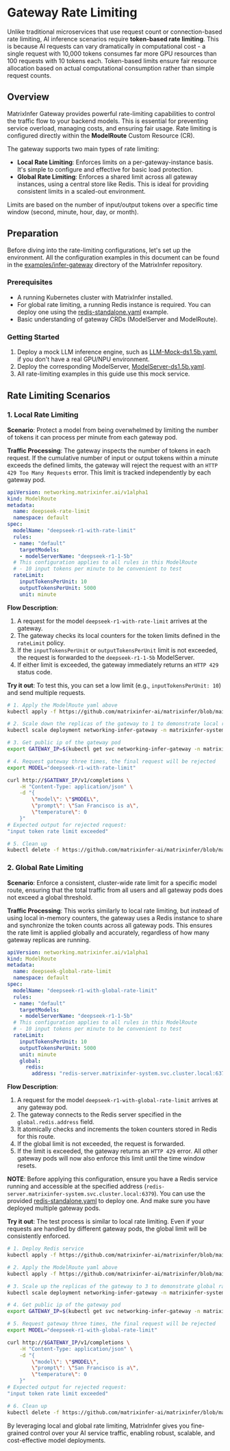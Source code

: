 # Gateway Rate Limiting

Unlike traditional microservices that use request count or connection-based rate limiting, AI inference scenarios require **token-based rate limiting**. This is because AI requests can vary dramatically in computational cost - a single request with 10,000 tokens consumes far more GPU resources than 100 requests with 10 tokens each. Token-based limits ensure fair resource allocation based on actual computational consumption rather than simple request counts.

## Overview

MatrixInfer Gateway provides powerful rate-limiting capabilities to control the traffic flow to your backend models. This is essential for preventing service overload, managing costs, and ensuring fair usage. Rate limiting is configured directly within the **ModelRoute** Custom Resource (CR).

The gateway supports two main types of rate limiting:
- **Local Rate Limiting**: Enforces limits on a per-gateway-instance basis. It\'s simple to configure and effective for basic load protection.
- **Global Rate Limiting**: Enforces a shared limit across all gateway instances, using a central store like Redis. This is ideal for providing consistent limits in a scaled-out environment.

Limits are based on the number of input/output tokens over a specific time window (second, minute, hour, day, or month).

## Preparation

Before diving into the rate-limiting configurations, let's set up the environment. All the configuration examples in this document can be found in the [examples/infer-gateway](https://github.com/matrixinfer-ai/matrixinfer/tree/main/examples/infer-gateway) directory of the MatrixInfer repository.

### Prerequisites

- A running Kubernetes cluster with MatrixInfer installed.
- For global rate limiting, a running Redis instance is required. You can deploy one using the [redis-standalone.yaml](../../../../examples/redis/redis-standalone.yaml) example.
- Basic understanding of gateway CRDs (ModelServer and ModelRoute).

### Getting Started

1.  Deploy a mock LLM inference engine, such as [LLM-Mock-ds1.5b.yaml](../../../../examples/infer-gateway/LLM-Mock-ds1.5b.yaml), if you don't have a real GPU/NPU environment.
2.  Deploy the corresponding ModelServer, [ModelServer-ds1.5b.yaml](../../../../examples/infer-gateway/ModelServer-ds1.5b.yaml).
3.  All rate-limiting examples in this guide use this mock service.

## Rate Limiting Scenarios

### 1. Local Rate Limiting

**Scenario**: Protect a model from being overwhelmed by limiting the number of tokens it can process per minute from each gateway pod.

**Traffic Processing**: The gateway inspects the number of tokens in each request. If the cumulative number of input or output tokens within a minute exceeds the defined limits, the gateway will reject the request with an `HTTP 429 Too Many Requests` error. This limit is tracked independently by each gateway pod.

```yaml
apiVersion: networking.matrixinfer.ai/v1alpha1
kind: ModelRoute
metadata:
  name: deepseek-rate-limit
  namespace: default
spec:
  modelName: "deepseek-r1-with-rate-limit"
  rules:
  - name: "default"
    targetModels:
    - modelServerName: "deepseek-r1-1-5b"
  # This configuration applies to all rules in this ModelRoute
  # - 10 input tokens per minute to be convenient to test
  rateLimit:
    inputTokensPerUnit: 10
    outputTokensPerUnit: 5000
    unit: minute
```

**Flow Description**:
1.  A request for the model `deepseek-r1-with-rate-limit` arrives at the gateway.
2.  The gateway checks its local counters for the token limits defined in the `rateLimit` policy.
3.  If the `inputTokensPerUnit` or `outputTokensPerUnit` limit is not exceeded, the request is forwarded to the `deepseek-r1-1-5b` ModelServer.
4.  If either limit is exceeded, the gateway immediately returns an `HTTP 429` status code.

**Try it out**:
To test this, you can set a low limit (e.g., `inputTokensPerUnit: 10`) and send multiple requests.

```bash
# 1. Apply the ModelRoute yaml above
kubectl apply -f https://github.com/matrixinfer-ai/matrixinfer/blob/main/examples/infer-gateway/ModelRouteWithRateLimit.yaml

# 2. Scale down the replicas of the gateway to 1 to demonstrate local rate limiting
kubectl scale deployment networking-infer-gateway -n matrixinfer-system --replicas=1

# 3. Get public ip of the gateway pod
export GATEWAY_IP=$(kubectl get svc networking-infer-gateway -n matrixinfer-system -o jsonpath='{.status.loadBalancer.ingress[0].ip}')

# 4. Request gateway three times, the final request will be rejected
export MODEL="deepseek-r1-with-rate-limit"

curl http://$GATEWAY_IP/v1/completions \
    -H "Content-Type: application/json" \
    -d "{
        \"model\": \"$MODEL\",
        \"prompt\": \"San Francisco is a\",
        \"temperature\": 0
    }"
# Expected output for rejected request:
"input token rate limit exceeded"

# 5. Clean up
kubectl delete -f https://github.com/matrixinfer-ai/matrixinfer/blob/main/examples/infer-gateway/ModelRouteWithRateLimit.yaml
```

### 2. Global Rate Limiting

**Scenario**: Enforce a consistent, cluster-wide rate limit for a specific model route, ensuring that the total traffic from all users and all gateway pods does not exceed a global threshold.

**Traffic Processing**: This works similarly to local rate limiting, but instead of using local in-memory counters, the gateway uses a Redis instance to share and synchronize the token counts across all gateway pods. This ensures the rate limit is applied globally and accurately, regardless of how many gateway replicas are running.

```yaml
apiVersion: networking.matrixinfer.ai/v1alpha1
kind: ModelRoute
metadata:
  name: deepseek-global-rate-limit
  namespace: default
spec:
  modelName: "deepseek-r1-with-global-rate-limit"
  rules:
  - name: "default"
    targetModels:
    - modelServerName: "deepseek-r1-1-5b"
  # This configuration applies to all rules in this ModelRoute
  # - 10 input tokens per minute to be convenient to test
  rateLimit:
    inputTokensPerUnit: 10
    outputTokensPerUnit: 5000
    unit: minute
    global:
      redis:
        address: "redis-server.matrixinfer-system.svc.cluster.local:6379"
```

**Flow Description**:
1.  A request for the model `deepseek-r1-with-global-rate-limit` arrives at any gateway pod.
2.  The gateway connects to the Redis server specified in the `global.redis.address` field.
3.  It atomically checks and increments the token counters stored in Redis for this route.
4.  If the global limit is not exceeded, the request is forwarded.
5.  If the limit is exceeded, the gateway returns an `HTTP 429` error. All other gateway pods will now also enforce this limit until the time window resets.

**NOTE**: Before applying this configuration, ensure you have a Redis service running and accessible at the specified address (`redis-server.matrixinfer-system.svc.cluster.local:6379`). You can use the provided [redis-standalone.yaml](../../../../examples/redis/redis-standalone.yaml) to deploy one. And make sure you have deployed multiple gateway pods.

**Try it out**:
The test process is similar to local rate limiting. Even if your requests are handled by different gateway pods, the global limit will be consistently enforced.

```bash
# 1. Deploy Redis service
kubectl apply -f https://github.com/matrixinfer-ai/matrixinfer/blob/main/examples/redis/redis-standalone.yaml

# 2. Apply the ModelRoute yaml above
kubectl apply -f https://github.com/matrixinfer-ai/matrixinfer/blob/main/examples/infer-gateway/ModelRouteWithGlobalRateLimit.yaml

# 3. Scale up the replicas of the gateway to 3 to demonstrate global rate limiting
kubectl scale deployment networking-infer-gateway -n matrixinfer-system --replicas=3

# 4. Get public ip of the gateway pod
export GATEWAY_IP=$(kubectl get svc networking-infer-gateway -n matrixinfer-system -o jsonpath='{.status.loadBalancer.ingress[0].ip}')

# 5. Request gateway three times, the final request will be rejected
export MODEL="deepseek-r1-with-global-rate-limit"

curl http://$GATEWAY_IP/v1/completions \
    -H "Content-Type: application/json" \
    -d "{
        \"model\": \"$MODEL\",
        \"prompt\": \"San Francisco is a\",
        \"temperature\": 0
    }"
# Expected output for rejected request:
"input token rate limit exceeded"

# 6. Clean up
kubectl delete -f https://github.com/matrixinfer-ai/matrixinfer/blob/main/examples/infer-gateway/ModelRouteWithGlobalRateLimit.yaml
```

By leveraging local and global rate limiting, MatrixInfer gives you fine-grained control over your AI service traffic, enabling robust, scalable, and cost-effective model deployments.
